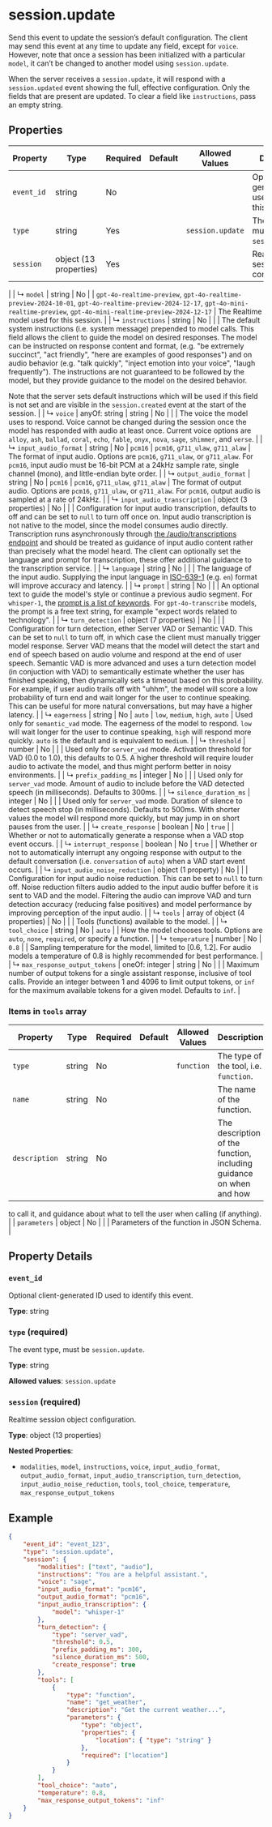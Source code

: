 # session.update

Send this event to update the session’s default configuration.
The client may send this event at any time to update any field,
except for `voice`. However, note that once a session has been
initialized with a particular `model`, it can’t be changed to
another model using `session.update`.

When the server receives a `session.update`, it will respond
with a `session.updated` event showing the full, effective configuration.
Only the fields that are present are updated. To clear a field like
`instructions`, pass an empty string.


## Properties

| Property | Type | Required | Default | Allowed Values | Description |
| -------- | ---- | -------- | ------- | -------------- | ----------- |
| `event_id` | string | No |  |  | Optional client-generated ID used to identify this event. |
| `type` | string | Yes |  | `session.update` | The event type, must be `session.update`. |
| `session` | object (13 properties) | Yes |  |  | Realtime session object configuration. |
 |
|   ↳ `model` | string | No |  | `gpt-4o-realtime-preview`, `gpt-4o-realtime-preview-2024-10-01`, `gpt-4o-realtime-preview-2024-12-17`, `gpt-4o-mini-realtime-preview`, `gpt-4o-mini-realtime-preview-2024-12-17` | The Realtime model used for this session.
 |
|   ↳ `instructions` | string | No |  |  | The default system instructions (i.e. system message) prepended to model  calls. This field allows the client to guide the model on desired  responses. The model can be instructed on response content and format,  (e.g. "be extremely succinct", "act friendly", "here are examples of good  responses") and on audio behavior (e.g. "talk quickly", "inject emotion  into your voice", "laugh frequently"). The instructions are not guaranteed  to be followed by the model, but they provide guidance to the model on the desired behavior.

Note that the server sets default instructions which will be used if this  field is not set and are visible in the `session.created` event at the  start of the session.
 |
|   ↳ `voice` | anyOf: string | string | No |  |  | The voice the model uses to respond. Voice cannot be changed during the 
session once the model has responded with audio at least once. Current 
voice options are `alloy`, `ash`, `ballad`, `coral`, `echo`, `fable`,
`onyx`, `nova`, `sage`, `shimmer`, and `verse`.
 |
|   ↳ `input_audio_format` | string | No | `pcm16` | `pcm16`, `g711_ulaw`, `g711_alaw` | The format of input audio. Options are `pcm16`, `g711_ulaw`, or `g711_alaw`.
For `pcm16`, input audio must be 16-bit PCM at a 24kHz sample rate, 
single channel (mono), and little-endian byte order.
 |
|   ↳ `output_audio_format` | string | No | `pcm16` | `pcm16`, `g711_ulaw`, `g711_alaw` | The format of output audio. Options are `pcm16`, `g711_ulaw`, or `g711_alaw`.
For `pcm16`, output audio is sampled at a rate of 24kHz.
 |
|   ↳ `input_audio_transcription` | object (3 properties) | No |  |  | Configuration for input audio transcription, defaults to off and can be  set to `null` to turn off once on. Input audio transcription is not native to the model, since the model consumes audio directly. Transcription runs  asynchronously through [the /audio/transcriptions endpoint](https://platform.openai.com/docs/api-reference/audio/createTranscription) and should be treated as guidance of input audio content rather than precisely what the model heard. The client can optionally set the language and prompt for transcription, these offer additional guidance to the transcription service.
 |
|     ↳ `language` | string | No |  |  | The language of the input audio. Supplying the input language in
[ISO-639-1](https://en.wikipedia.org/wiki/List_of_ISO_639-1_codes) (e.g. `en`) format
will improve accuracy and latency.
 |
|     ↳ `prompt` | string | No |  |  | An optional text to guide the model's style or continue a previous audio
segment.
For `whisper-1`, the [prompt is a list of keywords](/docs/guides/speech-to-text#prompting).
For `gpt-4o-transcribe` models, the prompt is a free text string, for example "expect words related to technology".
 |
|   ↳ `turn_detection` | object (7 properties) | No |  |  | Configuration for turn detection, ether Server VAD or Semantic VAD. This can be set to `null` to turn off, in which case the client must manually trigger model response.
Server VAD means that the model will detect the start and end of speech based on audio volume and respond at the end of user speech.
Semantic VAD is more advanced and uses a turn detection model (in conjuction with VAD) to semantically estimate whether the user has finished speaking, then dynamically sets a timeout based on this probability. For example, if user audio trails off with "uhhm", the model will score a low probability of turn end and wait longer for the user to continue speaking. This can be useful for more natural conversations, but may have a higher latency.
 |
|     ↳ `eagerness` | string | No | `auto` | `low`, `medium`, `high`, `auto` | Used only for `semantic_vad` mode. The eagerness of the model to respond. `low` will wait longer for the user to continue speaking, `high` will respond more quickly. `auto` is the default and is equivalent to `medium`.
 |
|     ↳ `threshold` | number | No |  |  | Used only for `server_vad` mode. Activation threshold for VAD (0.0 to 1.0), this defaults to 0.5. A 
higher threshold will require louder audio to activate the model, and 
thus might perform better in noisy environments.
 |
|     ↳ `prefix_padding_ms` | integer | No |  |  | Used only for `server_vad` mode. Amount of audio to include before the VAD detected speech (in 
milliseconds). Defaults to 300ms.
 |
|     ↳ `silence_duration_ms` | integer | No |  |  | Used only for `server_vad` mode. Duration of silence to detect speech stop (in milliseconds). Defaults 
to 500ms. With shorter values the model will respond more quickly, 
but may jump in on short pauses from the user.
 |
|     ↳ `create_response` | boolean | No | `true` |  | Whether or not to automatically generate a response when a VAD stop event occurs.
 |
|     ↳ `interrupt_response` | boolean | No | `true` |  | Whether or not to automatically interrupt any ongoing response with output to the default
conversation (i.e. `conversation` of `auto`) when a VAD start event occurs.
 |
|   ↳ `input_audio_noise_reduction` | object (1 property) | No |  |  | Configuration for input audio noise reduction. This can be set to `null` to turn off.
Noise reduction filters audio added to the input audio buffer before it is sent to VAD and the model.
Filtering the audio can improve VAD and turn detection accuracy (reducing false positives) and model performance by improving perception of the input audio.
 |
|   ↳ `tools` | array of object (4 properties) | No |  |  | Tools (functions) available to the model. |
|   ↳ `tool_choice` | string | No | `auto` |  | How the model chooses tools. Options are `auto`, `none`, `required`, or 
specify a function.
 |
|   ↳ `temperature` | number | No | `0.8` |  | Sampling temperature for the model, limited to [0.6, 1.2]. For audio models a temperature of 0.8 is highly recommended for best performance.
 |
|   ↳ `max_response_output_tokens` | oneOf: integer | string | No |  |  | Maximum number of output tokens for a single assistant response,
inclusive of tool calls. Provide an integer between 1 and 4096 to
limit output tokens, or `inf` for the maximum available tokens for a
given model. Defaults to `inf`.
 |


### Items in `tools` array

| Property | Type | Required | Default | Allowed Values | Description |
| -------- | ---- | -------- | ------- | -------------- | ----------- |
| `type` | string | No |  | `function` | The type of the tool, i.e. `function`. |
| `name` | string | No |  |  | The name of the function. |
| `description` | string | No |  |  | The description of the function, including guidance on when and how 
to call it, and guidance about what to tell the user when calling 
(if anything).
 |
| `parameters` | object | No |  |  | Parameters of the function in JSON Schema. |

## Property Details

### `event_id`

Optional client-generated ID used to identify this event.

**Type**: string

### `type` (required)

The event type, must be `session.update`.

**Type**: string

**Allowed values**: `session.update`

### `session` (required)

Realtime session object configuration.

**Type**: object (13 properties)

**Nested Properties**:

* `modalities`, `model`, `instructions`, `voice`, `input_audio_format`, `output_audio_format`, `input_audio_transcription`, `turn_detection`, `input_audio_noise_reduction`, `tools`, `tool_choice`, `temperature`, `max_response_output_tokens`

## Example

```json
{
    "event_id": "event_123",
    "type": "session.update",
    "session": {
        "modalities": ["text", "audio"],
        "instructions": "You are a helpful assistant.",
        "voice": "sage",
        "input_audio_format": "pcm16",
        "output_audio_format": "pcm16",
        "input_audio_transcription": {
            "model": "whisper-1"
        },
        "turn_detection": {
            "type": "server_vad",
            "threshold": 0.5,
            "prefix_padding_ms": 300,
            "silence_duration_ms": 500,
            "create_response": true
        },
        "tools": [
            {
                "type": "function",
                "name": "get_weather",
                "description": "Get the current weather...",
                "parameters": {
                    "type": "object",
                    "properties": {
                        "location": { "type": "string" }
                    },
                    "required": ["location"]
                }
            }
        ],
        "tool_choice": "auto",
        "temperature": 0.8,
        "max_response_output_tokens": "inf"
    }
}

```

